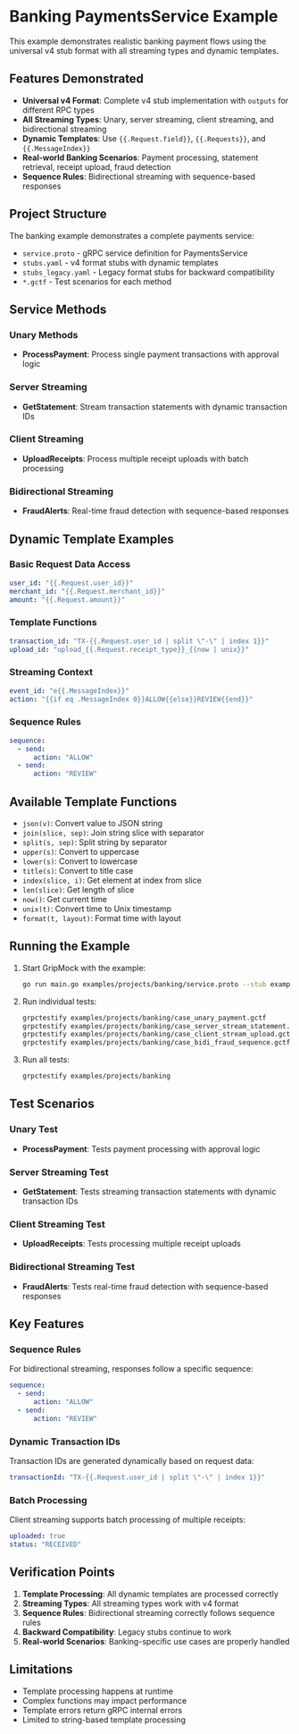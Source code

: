 # Banking PaymentsService Example

This example demonstrates realistic banking payment flows using the universal v4 stub format with all streaming types and dynamic templates.

## Features Demonstrated

- **Universal v4 Format**: Complete v4 stub implementation with `outputs` for different RPC types
- **All Streaming Types**: Unary, server streaming, client streaming, and bidirectional streaming
- **Dynamic Templates**: Use `{{.Request.field}}`, `{{.Requests}}`, and `{{.MessageIndex}}`
- **Real-world Banking Scenarios**: Payment processing, statement retrieval, receipt upload, fraud detection
- **Sequence Rules**: Bidirectional streaming with sequence-based responses

## Project Structure

The banking example demonstrates a complete payments service:

- `service.proto` - gRPC service definition for PaymentsService
- `stubs.yaml` - v4 format stubs with dynamic templates
- `stubs_legacy.yaml` - Legacy format stubs for backward compatibility
- `*.gctf` - Test scenarios for each method

## Service Methods

### Unary Methods
- **ProcessPayment**: Process single payment transactions with approval logic

### Server Streaming
- **GetStatement**: Stream transaction statements with dynamic transaction IDs

### Client Streaming
- **UploadReceipts**: Process multiple receipt uploads with batch processing

### Bidirectional Streaming
- **FraudAlerts**: Real-time fraud detection with sequence-based responses

## Dynamic Template Examples

### Basic Request Data Access
```yaml
user_id: "{{.Request.user_id}}"
merchant_id: "{{.Request.merchant_id}}"
amount: "{{.Request.amount}}"
```

### Template Functions
```yaml
transaction_id: "TX-{{.Request.user_id | split \"-\" | index 1}}"
upload_id: "upload_{{.Request.receipt_type}}_{{now | unix}}"
```

### Streaming Context
```yaml
event_id: "e{{.MessageIndex}}"
action: "{{if eq .MessageIndex 0}}ALLOW{{else}}REVIEW{{end}}"
```

### Sequence Rules
```yaml
sequence:
  - send:
      action: "ALLOW"
  - send:
      action: "REVIEW"
```

## Available Template Functions

- `json(v)`: Convert value to JSON string
- `join(slice, sep)`: Join string slice with separator
- `split(s, sep)`: Split string by separator
- `upper(s)`: Convert to uppercase
- `lower(s)`: Convert to lowercase
- `title(s)`: Convert to title case
- `index(slice, i)`: Get element at index from slice
- `len(slice)`: Get length of slice
- `now()`: Get current time
- `unix(t)`: Convert time to Unix timestamp
- `format(t, layout)`: Format time with layout

## Running the Example

1. Start GripMock with the example:
   ```bash
   go run main.go examples/projects/banking/service.proto --stub examples/projects/banking
   ```

2. Run individual tests:
   ```bash
   grpctestify examples/projects/banking/case_unary_payment.gctf
   grpctestify examples/projects/banking/case_server_stream_statement.gctf
   grpctestify examples/projects/banking/case_client_stream_upload.gctf
   grpctestify examples/projects/banking/case_bidi_fraud_sequence.gctf
   ```

3. Run all tests:
   ```bash
   grpctestify examples/projects/banking
   ```

## Test Scenarios

### Unary Test
- **ProcessPayment**: Tests payment processing with approval logic

### Server Streaming Test
- **GetStatement**: Tests streaming transaction statements with dynamic transaction IDs

### Client Streaming Test
- **UploadReceipts**: Tests processing multiple receipt uploads

### Bidirectional Streaming Test
- **FraudAlerts**: Tests real-time fraud detection with sequence-based responses

## Key Features

### Sequence Rules
For bidirectional streaming, responses follow a specific sequence:
```yaml
sequence:
  - send:
      action: "ALLOW"
  - send:
      action: "REVIEW"
```

### Dynamic Transaction IDs
Transaction IDs are generated dynamically based on request data:
```yaml
transactionId: "TX-{{.Request.user_id | split \"-\" | index 1}}"
```

### Batch Processing
Client streaming supports batch processing of multiple receipts:
```yaml
uploaded: true
status: "RECEIVED"
```

## Verification Points

1. **Template Processing**: All dynamic templates are processed correctly
2. **Streaming Types**: All streaming types work with v4 format
3. **Sequence Rules**: Bidirectional streaming correctly follows sequence rules
4. **Backward Compatibility**: Legacy stubs continue to work
5. **Real-world Scenarios**: Banking-specific use cases are properly handled

## Limitations

- Template processing happens at runtime
- Complex functions may impact performance
- Template errors return gRPC internal errors
- Limited to string-based template processing
